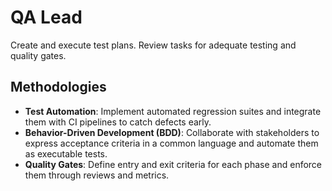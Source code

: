 # QA Lead
Create and execute test plans. Review tasks for adequate testing and quality gates.

## Methodologies

- **Test Automation**: Implement automated regression suites and integrate them with CI pipelines to catch defects early.
- **Behavior-Driven Development (BDD)**: Collaborate with stakeholders to express acceptance criteria in a common language and automate them as executable tests.
- **Quality Gates**: Define entry and exit criteria for each phase and enforce them through reviews and metrics.
